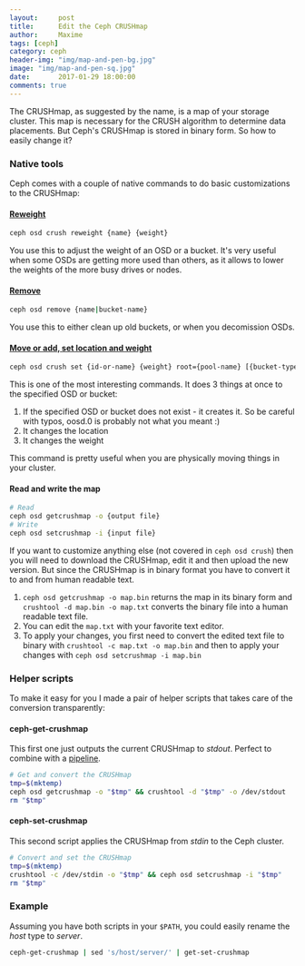 ```yaml
---
layout:     post
title:      Edit the Ceph CRUSHmap
author:     Maxime
tags: [ceph]
category: ceph
header-img: "img/map-and-pen-bg.jpg"
image: "img/map-and-pen-sq.jpg"
date:       2017-01-29 18:00:00
comments: true
---
```


The CRUSHmap, as suggested by the name, is a map of your storage cluster. This map is necessary for the CRUSH algorithm to determine data placements. But Ceph's CRUSHmap is stored in binary form. So how to easily change it?

### Native tools

Ceph comes with a couple of native commands to do basic customizations to the CRUSHmap:

#### [Reweight](http://docs.ceph.com/docs/master/rados/operations/crush-map/#adjust-an-osd-s-crush-weight)
```bash
ceph osd crush reweight {name} {weight}
```
You use this to adjust the weight of an OSD or a bucket. It's very useful when some OSDs are getting more used than others, as it allows to lower the weights of the more busy drives or nodes.

#### [Remove](http://docs.ceph.com/docs/master/rados/operations/crush-map/#remove-an-osd)
```bash
ceph osd remove {name|bucket-name}
```
You use this to either clean up old buckets, or when you decomission OSDs.


#### [Move or add, set location and weight](http://docs.ceph.com/docs/master/rados/operations/crush-map/#add-move-an-osd)
```bash
ceph osd crush set {id-or-name} {weight} root={pool-name} [{bucket-type}={bucket-name} ...]
```
This is one of the most interesting commands. It does 3 things at once to the specified OSD or bucket:

1. If the specified OSD or bucket does not exist - it creates it. So be careful with typos, oosd.0 is probably not what you meant :)
2. It changes the location
3. It changes the weight

This command is pretty useful when you are physically moving things in your cluster.

#### Read and write the map


```bash
# Read
ceph osd getcrushmap -o {output file}
# Write
ceph osd setcrushmap -i {input file}
```
If you want to customize anything else (not covered in `ceph osd crush`) then you will need to download the CRUSHmap, edit it and then upload the new version. But since the CRUSHmap is in binary format you have to convert it to and from human readable text.

1. `ceph osd getcrushmap -o map.bin` returns the map in its binary form and `crushtool -d map.bin -o map.txt` converts the binary file into a human readable text file.
2. You can edit the `map.txt` with your favorite text editor.
3. To apply your changes, you first need to convert the edited text file to binary with `crushtool -c map.txt -o map.bin` and then to apply your changes with `ceph osd setcrushmap -i map.bin`

### Helper scripts
To make it easy for you I made a pair of helper scripts that takes care of the conversion transparently:

#### ceph-get-crushmap
This first one just outputs the current CRUSHmap to *stdout*. Perfect to combine with a [pipeline](https://en.wikipedia.org/wiki/Pipeline_(Unix)).

```bash
# Get and convert the CRUSHmap
tmp=$(mktemp)
ceph osd getcrushmap -o "$tmp" && crushtool -d "$tmp" -o /dev/stdout
rm "$tmp"
```

#### ceph-set-crushmap

This second script applies the CRUSHmap from *stdin* to the Ceph cluster.

```bash
# Convert and set the CRUSHmap
tmp=$(mktemp)
crushtool -c /dev/stdin -o "$tmp" && ceph osd setcrushmap -i "$tmp"
rm "$tmp"
```

### Example
Assuming you have both scripts in your `$PATH`, you could easily rename the *host* type to *server*.

```bash
ceph-get-crushmap | sed 's/host/server/' | get-set-crushmap
```
